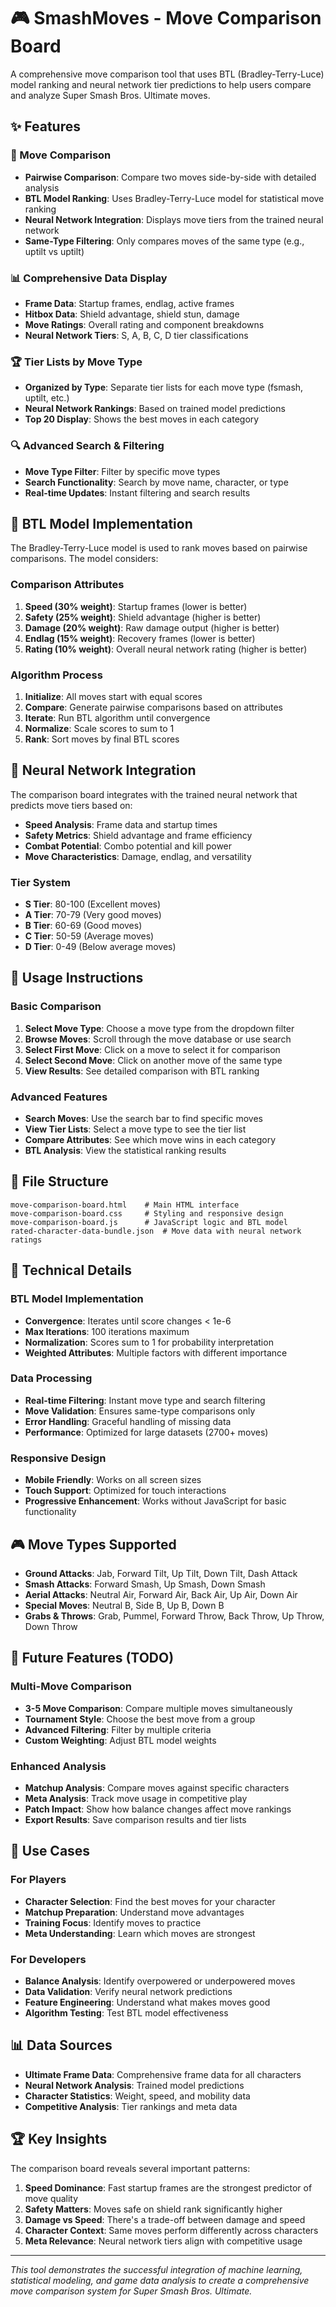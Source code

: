 # 🎮 SmashMoves - Move Comparison Board

A comprehensive move comparison tool that uses BTL (Bradley-Terry-Luce) model ranking and neural network tier predictions to help users compare and analyze Super Smash Bros. Ultimate moves.

## ✨ Features

### 🔄 Move Comparison
- **Pairwise Comparison**: Compare two moves side-by-side with detailed analysis
- **BTL Model Ranking**: Uses Bradley-Terry-Luce model for statistical move ranking
- **Neural Network Integration**: Displays move tiers from the trained neural network
- **Same-Type Filtering**: Only compares moves of the same type (e.g., uptilt vs uptilt)

### 📊 Comprehensive Data Display
- **Frame Data**: Startup frames, endlag, active frames
- **Hitbox Data**: Shield advantage, shield stun, damage
- **Move Ratings**: Overall rating and component breakdowns
- **Neural Network Tiers**: S, A, B, C, D tier classifications

### 🏆 Tier Lists by Move Type
- **Organized by Type**: Separate tier lists for each move type (fsmash, uptilt, etc.)
- **Neural Network Rankings**: Based on trained model predictions
- **Top 20 Display**: Shows the best moves in each category

### 🔍 Advanced Search & Filtering
- **Move Type Filter**: Filter by specific move types
- **Search Functionality**: Search by move name, character, or type
- **Real-time Updates**: Instant filtering and search results

## 🧠 BTL Model Implementation

The Bradley-Terry-Luce model is used to rank moves based on pairwise comparisons. The model considers:

### Comparison Attributes
1. **Speed (30% weight)**: Startup frames (lower is better)
2. **Safety (25% weight)**: Shield advantage (higher is better)
3. **Damage (20% weight)**: Raw damage output (higher is better)
4. **Endlag (15% weight)**: Recovery frames (lower is better)
5. **Rating (10% weight)**: Overall neural network rating (higher is better)

### Algorithm Process
1. **Initialize**: All moves start with equal scores
2. **Compare**: Generate pairwise comparisons based on attributes
3. **Iterate**: Run BTL algorithm until convergence
4. **Normalize**: Scale scores to sum to 1
5. **Rank**: Sort moves by final BTL scores

## 🎯 Neural Network Integration

The comparison board integrates with the trained neural network that predicts move tiers based on:

- **Speed Analysis**: Frame data and startup times
- **Safety Metrics**: Shield advantage and frame efficiency
- **Combat Potential**: Combo potential and kill power
- **Move Characteristics**: Damage, endlag, and versatility

### Tier System
- **S Tier**: 80-100 (Excellent moves)
- **A Tier**: 70-79 (Very good moves)
- **B Tier**: 60-69 (Good moves)
- **C Tier**: 50-59 (Average moves)
- **D Tier**: 0-49 (Below average moves)

## 🚀 Usage Instructions

### Basic Comparison
1. **Select Move Type**: Choose a move type from the dropdown filter
2. **Browse Moves**: Scroll through the move database or use search
3. **Select First Move**: Click on a move to select it for comparison
4. **Select Second Move**: Click on another move of the same type
5. **View Results**: See detailed comparison with BTL ranking

### Advanced Features
- **Search Moves**: Use the search bar to find specific moves
- **View Tier Lists**: Select a move type to see the tier list
- **Compare Attributes**: See which move wins in each category
- **BTL Analysis**: View the statistical ranking results

## 📁 File Structure

```
move-comparison-board.html    # Main HTML interface
move-comparison-board.css     # Styling and responsive design
move-comparison-board.js      # JavaScript logic and BTL model
rated-character-data-bundle.json  # Move data with neural network ratings
```

## 🔧 Technical Details

### BTL Model Implementation
- **Convergence**: Iterates until score changes < 1e-6
- **Max Iterations**: 100 iterations maximum
- **Normalization**: Scores sum to 1 for probability interpretation
- **Weighted Attributes**: Multiple factors with different importance

### Data Processing
- **Real-time Filtering**: Instant move type and search filtering
- **Move Validation**: Ensures same-type comparisons only
- **Error Handling**: Graceful handling of missing data
- **Performance**: Optimized for large datasets (2700+ moves)

### Responsive Design
- **Mobile Friendly**: Works on all screen sizes
- **Touch Support**: Optimized for touch interactions
- **Progressive Enhancement**: Works without JavaScript for basic functionality

## 🎮 Move Types Supported

- **Ground Attacks**: Jab, Forward Tilt, Up Tilt, Down Tilt, Dash Attack
- **Smash Attacks**: Forward Smash, Up Smash, Down Smash
- **Aerial Attacks**: Neutral Air, Forward Air, Back Air, Up Air, Down Air
- **Special Moves**: Neutral B, Side B, Up B, Down B
- **Grabs & Throws**: Grab, Pummel, Forward Throw, Back Throw, Up Throw, Down Throw

## 🔮 Future Features (TODO)

### Multi-Move Comparison
- **3-5 Move Comparison**: Compare multiple moves simultaneously
- **Tournament Style**: Choose the best move from a group
- **Advanced Filtering**: Filter by multiple criteria
- **Custom Weighting**: Adjust BTL model weights

### Enhanced Analysis
- **Matchup Analysis**: Compare moves against specific characters
- **Meta Analysis**: Track move usage in competitive play
- **Patch Impact**: Show how balance changes affect move rankings
- **Export Results**: Save comparison results and tier lists

## 🎯 Use Cases

### For Players
- **Character Selection**: Find the best moves for your character
- **Matchup Preparation**: Understand move advantages
- **Training Focus**: Identify moves to practice
- **Meta Understanding**: Learn which moves are strongest

### For Developers
- **Balance Analysis**: Identify overpowered or underpowered moves
- **Data Validation**: Verify neural network predictions
- **Feature Engineering**: Understand what makes moves good
- **Algorithm Testing**: Test BTL model effectiveness

## 📊 Data Sources

- **Ultimate Frame Data**: Comprehensive frame data for all characters
- **Neural Network Analysis**: Trained model predictions
- **Character Statistics**: Weight, speed, and mobility data
- **Competitive Analysis**: Tier rankings and meta data

## 🏆 Key Insights

The comparison board reveals several important patterns:

1. **Speed Dominance**: Fast startup frames are the strongest predictor of move quality
2. **Safety Matters**: Moves safe on shield rank significantly higher
3. **Damage vs Speed**: There's a trade-off between damage and speed
4. **Character Context**: Same moves perform differently across characters
5. **Meta Relevance**: Neural network tiers align with competitive usage

---

*This tool demonstrates the successful integration of machine learning, statistical modeling, and game data analysis to create a comprehensive move comparison system for Super Smash Bros. Ultimate.*
